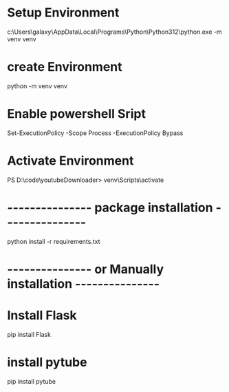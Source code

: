 # Setup Environment 
c:\Users\galaxy\AppData\Local\Programs\Python\Python312\python.exe -m venv venv

# create Environment 
python -m venv venv

# Enable powershell Sript
Set-ExecutionPolicy -Scope Process -ExecutionPolicy Bypass

# Activate Environment
PS D:\code\youtubeDownloader> venv\Scripts\activate

# --------------- package installation ---------------
python install -r requirements.txt

# --------------- or Manually installation ---------------
# Install Flask
pip install Flask

# install pytube 
pip install pytube
